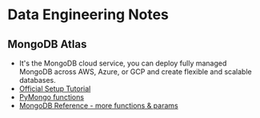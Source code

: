 # Data Engineering Notes

## MongoDB Atlas
* It's the MongoDB cloud service, you can deploy fully managed MongoDB across AWS, Azure, or GCP and create flexible and scalable databases.
* [Official Setup Tutorial][1]
* [PyMongo functions][2]
* [MongoDB Reference - more functions & params][3]


[1]:https://docs.atlas.mongodb.com/getting-started/
[2]:https://www.w3schools.com/python/python_mongodb_insert.asp
[3]:https://docs.mongodb.com/manual/reference/
